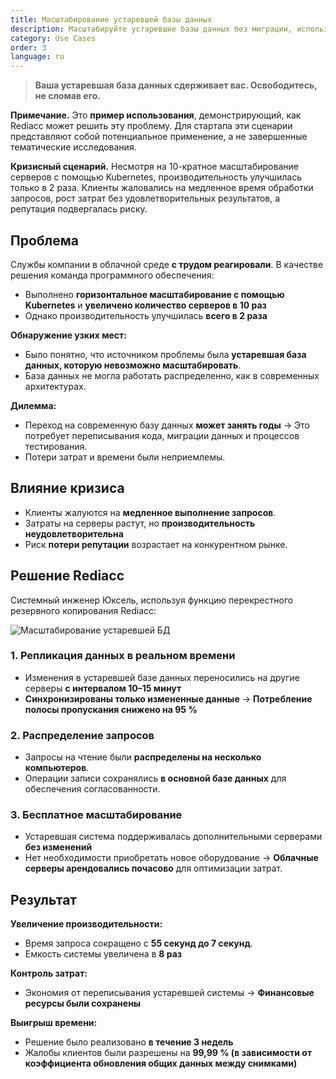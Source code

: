 ```yaml
---
title: Масштабирование устаревшей базы данных
description: Масштабируйте устаревшие базы данных без миграции, используя репликацию данных в реальном времени и распределение запросов.
category: Use Cases
order: 3
language: ru
---
```


> **Ваша устаревшая база данных сдерживает вас. Освободитесь, не сломав его.**

**Примечание.** Это **пример использования**, демонстрирующий, как Rediacc может решить эту проблему. Для стартапа эти сценарии представляют собой потенциальное применение, а не завершенные тематические исследования.

**Кризисный сценарий.** Несмотря на 10-кратное масштабирование серверов с помощью Kubernetes, производительность улучшилась только в 2 раза. Клиенты жаловались на медленное время обработки запросов, рост затрат без удовлетворительных результатов, а репутация подвергалась риску.

## Проблема

Службы компании в облачной среде **с трудом реагировали**. В качестве решения команда программного обеспечения: 
* Выполнено **горизонтальное масштабирование с помощью Kubernetes** и **увеличено количество серверов в 10 раз** 
* Однако производительность улучшилась **всего в 2 раза**

**Обнаружение узких мест:** 
* Было понятно, что источником проблемы была **устаревшая база данных, которую невозможно масштабировать**. 
* База данных не могла работать распределенно, как в современных архитектурах.

**Дилемма:** 
* Переход на современную базу данных **может занять годы** → Это потребует переписывания кода, миграции данных и процессов тестирования. 
* Потери затрат и времени были неприемлемы.

## Влияние кризиса

* Клиенты жалуются на **медленное выполнение запросов**. 
* Затраты на серверы растут, но **производительность неудовлетворительна** 
* Риск **потери репутации** возрастает на конкурентном рынке.

## Решение Rediacc

Системный инженер Юксель, используя функцию перекрестного резервного копирования Rediacc:

![Масштабирование устаревшей БД](/img/legacy-scaling.svg)

### 1. **Репликация данных в реальном времени** 
* Изменения в устаревшей базе данных переносились на другие серверы **с интервалом 10–15 минут** 
* **Синхронизированы только измененные данные** → **Потребление полосы пропускания снижено на 95 %**

### 2. **Распределение запросов** 
* Запросы на чтение были **распределены на несколько компьютеров**. 
* Операции записи сохранялись **в основной базе данных** для обеспечения согласованности.

### 3. **Бесплатное масштабирование** 
* Устаревшая система поддерживалась дополнительными серверами **без изменений** 
* Нет необходимости приобретать новое оборудование → **Облачные серверы арендовались почасово** для оптимизации затрат.

## Результат

**Увеличение производительности:** 
* Время запроса сокращено с **55 секунд до 7 секунд**. 
* Емкость системы увеличена в **8 раз**

**Контроль затрат:** 
* Экономия от переписывания устаревшей системы → **Финансовые ресурсы были сохранены**

**Выигрыш времени:** 
* Решение было реализовано **в течение 3 недель** 
* Жалобы клиентов были разрешены на **99,99 % (в зависимости от коэффициента обновления общих данных между снимками)**